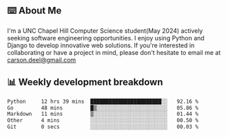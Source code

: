 ## ⌨️ About Me
I'm a UNC Chapel Hill Computer Science student(May 2024) actively seeking software engineering opportunities. I enjoy using Python and Django to develop innovative web solutions. If you're interested in collaborating or have a project in mind, please don't hesitate to email me at carson.deel@gmail.com

## 📊 Weekly development breakdown

<!--START_SECTION:waka-->

```txt
Python     12 hrs 39 mins  ███████████████████████░░   92.16 %
Go         48 mins         █▒░░░░░░░░░░░░░░░░░░░░░░░   05.86 %
Markdown   11 mins         ▒░░░░░░░░░░░░░░░░░░░░░░░░   01.44 %
Other      4 mins          ░░░░░░░░░░░░░░░░░░░░░░░░░   00.50 %
Git        0 secs          ░░░░░░░░░░░░░░░░░░░░░░░░░   00.03 %
```

<!--END_SECTION:waka-->

